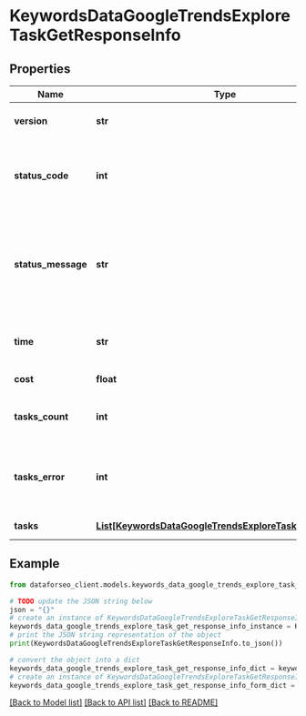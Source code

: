 # KeywordsDataGoogleTrendsExploreTaskGetResponseInfo


## Properties

Name | Type | Description | Notes
------------ | ------------- | ------------- | -------------
**version** | **str** | the current version of the API | [optional] 
**status_code** | **int** | general status code you can find the full list of the response codes here | [optional] 
**status_message** | **str** | general informational message you can find the full list of general informational messages here | [optional] 
**time** | **str** | total execution time, seconds | [optional] 
**cost** | **float** | total tasks cost, USD | [optional] 
**tasks_count** | **int** | the number of tasks in the tasks array | [optional] 
**tasks_error** | **int** | the number of tasks in the tasks array returned with an error | [optional] 
**tasks** | [**List[KeywordsDataGoogleTrendsExploreTaskGetTaskInfo]**](KeywordsDataGoogleTrendsExploreTaskGetTaskInfo.md) | array of tasks | [optional] 

## Example

```python
from dataforseo_client.models.keywords_data_google_trends_explore_task_get_response_info import KeywordsDataGoogleTrendsExploreTaskGetResponseInfo

# TODO update the JSON string below
json = "{}"
# create an instance of KeywordsDataGoogleTrendsExploreTaskGetResponseInfo from a JSON string
keywords_data_google_trends_explore_task_get_response_info_instance = KeywordsDataGoogleTrendsExploreTaskGetResponseInfo.from_json(json)
# print the JSON string representation of the object
print(KeywordsDataGoogleTrendsExploreTaskGetResponseInfo.to_json())

# convert the object into a dict
keywords_data_google_trends_explore_task_get_response_info_dict = keywords_data_google_trends_explore_task_get_response_info_instance.to_dict()
# create an instance of KeywordsDataGoogleTrendsExploreTaskGetResponseInfo from a dict
keywords_data_google_trends_explore_task_get_response_info_form_dict = keywords_data_google_trends_explore_task_get_response_info.from_dict(keywords_data_google_trends_explore_task_get_response_info_dict)
```
[[Back to Model list]](../README.md#documentation-for-models) [[Back to API list]](../README.md#documentation-for-api-endpoints) [[Back to README]](../README.md)



